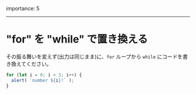importance: 5

---

# "for" を "while" で置き換える

その振る舞いを変えず(出力は同じまま)に、`for` ループから `while` にコードを書き換えてください。

```js run
for (let i = 0; i < 3; i++) {
  alert( `number ${i}!` );
}
```
